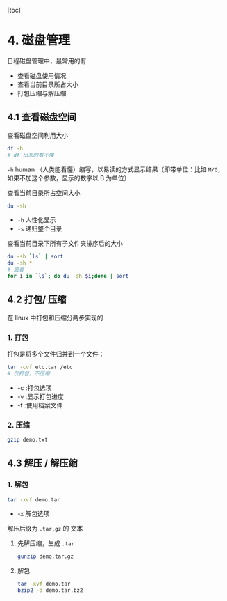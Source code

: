 [toc]

# 4. 磁盘管理

日程磁盘管理中，最常用的有

- 查看磁盘使用情况
- 查看当前目录所占大小
- 打包压缩与解压缩

## 4.1 查看磁盘空间

查看磁盘空间利用大小

```bash
df -h
# df 出来的看不懂
```

`-h` human （人类能看懂）缩写，以易读的方式显示结果（即带单位：比如 `M/G`，如果不加这个参数，显示的数字以 B 为单位）

查看当前目录所占空间大小

```bash
du -sh
```

- `-h` 人性化显示
- `-s` 递归整个目录

查看当前目录下所有子文件夹排序后的大小

```bash
du -sh `ls` | sort
du -sh *
# 或者
for i in `ls`; do du -sh $i;done | sort
```

## 4.2 打包/ 压缩

在 linux 中打包和压缩分两步实现的

### 1. 打包

打包是将多个文件归并到一个文件：

```bash
tar -cvf etc.tar /etc
# 仅打包，不压缩
```

- -c :打包选项
- -v :显示打包进度
- -f :使用档案文件

### 2. 压缩

```bash
gzip demo.txt
```

## 4.3 解压 / 解压缩

### 1. 解包

```bash
tar -xvf demo.tar
```

- -x 解包选项

解压后缀为 `.tar.gz` 的 文本

1. 先解压缩，生成 `.tar`

   ```bash
   gunzip demo.tar.gz
   ```

2. 解包

   ```bash
   tar -xvf demo.tar
   bzip2 -d demo.tar.bz2
   ```
